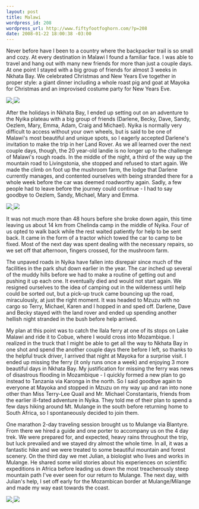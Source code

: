 ```yaml
--- 
layout: post
title: Malawi
wordpress_id: 208
wordpress_url: http://www.fiftyfootfoghorn.com/?p=208
date: 2008-01-22 18:00:38 -03:00
---
```

Never before have I been to a country where the backpacker trail is so small and cozy. At every destination in Malawi I found a familiar face. I was able to travel and hang out with many new friends for more than just a couple days. At one point I stayed with a big group of friends for almost 3 weeks in Nkhata Bay. We celebrated Christmas and New Years Eve together in proper style: a giant dinner including a whole roast pig and goat at Mayoka for Christmas and an improvised costume party for New Years Eve.

<a href="http://www.flickr.com/photos/fiftyfeet/">
<img src="http://farm3.static.flickr.com/2180/2225114871_175d4e100e_m.jpg"/> <img src="http://farm3.static.flickr.com/2249/2225902594_96e256df2f_m.jpg"/>
</a>

After the holidays in Nkhata Bay, I ended up setting out on an adventure to the Nyika plateau with a big group of friends (Darlene, Becky, Dave, Sandy, Oezlem, Mary, Emma, Adam, Craig and Michael). Nyika is normally very difficult to access without your own wheels, but is said to be one of Malawi's most beautiful and unique spots, so I eagerly accepted Darlene's invitation to make the trip in her Land Rover. As we all learned over the next couple days, though, the 20 year-old landie is no longer up to the challenge of Malawi's rough roads. In the middle of the night, a third of the way up the mountain road to Livingstonia, she stopped and refused to start again. We made the climb on foot up the mushroom farm, the lodge that Darlene currently manages, and contented ourselves with being stranded there for a whole week before the car was deemed roadworthy again. Sadly, a few people had to leave before the journey could continue - I had to say goodbye to Oezlem, Sandy, Michael, Mary and Emma.

<a href="http://www.flickr.com/photos/fiftyfeet/">
<img src="http://farm3.static.flickr.com/2405/2225124719_8e5026ee12_m.jpg"/> <img src="http://farm3.static.flickr.com/2384/2225915926_4dc3399375_m.jpg"/>
</a>

It was not much more than 48 hours before she broke down again, this time leaving us about 14 km from Chelinda camp in the middle of Nyika. Four of us opted to walk back while the rest waited patiently for help to be sent back. It came in the form of a tractor which towed the car to camp to be fixed. Most of the next day was spent dealing with the necessary repairs, so we set off that afternoon, fingers crossed, for the mushroom farm.

The unpaved roads in Nyika have fallen into disrepair since much of the facilities in the park shut down earlier in the year. The car inched up several of the muddy hills before we had to make a routine of getting out and pushing it up each one. It eventually died and would not start again. We resigned ourselves to the idea of camping out in the wilderness until help could be sorted out, but a pick-up truck came bouncing up the road, miraculously, at just the right moment. It was headed to Mzuzu with no cargo so Terry, Michael, Karen and I hopped in and sped off. Darlene, Dave and Becky stayed with the land rover and ended up spending another hellish night stranded in the bush before help arrived.

My plan at this point was to catch the Ilala ferry at one of its stops on Lake Malawi and ride it to Cobue, where I would cross into Mozambique. I realized in the truck that I might be able to get all the way to Nkhata Bay in one shot and spend the another couple days there before I left, so thanks to the helpful truck driver, I arrived that night at Mayoka for a surprise visit. I ended up missing the ferry (it only runs once a week) and enjoying 3 more beautiful days in Nkhata Bay. My justification for missing the ferry was news of disastrous flooding in Mozambique - I quickly formed a new plan to go instead to Tanzania via Karonga in the north. So I said goodbye again to everyone at Mayoka and stopped in Mzuzu on my way up and ran into none other than Miss Terry-Lee Quail and Mr. Michael Constantaris, friends from the earlier ill-fated adventure in Nyika. They told me of their plan to spend a few days hiking around Mt. Mulange in the south before returning home to South Africa, so I spontaneously decided to join them.

One marathon 2-day traveling session brought us to Mulange via Blantyre. From there we hired a guide and one porter to accompany us on the 4 day trek. We were prepared for, and expected, heavy rains throughout the trip, but luck prevailed and we stayed dry almost the whole time. In all, it was a fantastic hike and we were treated to some beautiful mountain and forest scenery. On the third day we met Julian, a biologist who lives and works in Mulange. He shared some wild stories about his experiences on scientific expeditions in Africa before leading us down the most treacherously steep mountain path I've ever seen for our return to Mulange. The next day, with Julian's help, I set off early for the Mozambican border at Mulange/Milange and made my way east towards the coast.

<a href="http://www.flickr.com/photos/fiftyfeet/">
<img src="http://farm3.static.flickr.com/2253/2235588599_6bfffd1058_m.jpg"/> <img src="http://farm3.static.flickr.com/2160/2235584667_cba21b31ba_m.jpg"/>
</a>
